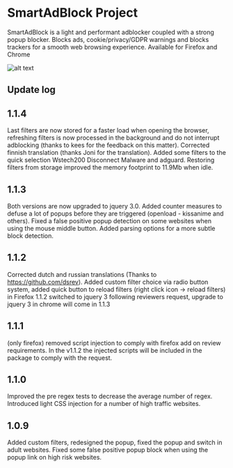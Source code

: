 # SmartAdBlock Project

SmartAdBlock is a light and performant adblocker coupled with a strong popup blocker.
Blocks ads, cookie/privacy/GDPR warnings and blocks trackers for a smooth web browsing experience.
Available for Firefox and Chrome

![alt text](https://www.smartadblock.co.uk/images/sab_memory3.png)

## Update log

## 1.1.4
Last filters are now stored for a faster load when opening the browser, refreshing filters is now processed in the background and do not interrupt adblocking (thanks to kees for the feedback on this matter). Corrected finnish translation (thanks Joni for the translation). Added some filters to the quick selection Wstech200 Disconnect Malware and adguard. Restoring filters from storage improved the memory footprint to 11.9Mb when idle.

## 1.1.3
Both versions are now upgraded to jquery 3.0. Added counter measures to defuse a lot of popups before they are triggered (openload - kissanime and others). Fixed a false positive popup detection on some websites when using the mouse middle button. Added parsing options for a more subtle block detection.

## 1.1.2
Corrected dutch and russian translations (Thanks to https://github.com/dsrev).
Added custom filter choice via radio button system, added quick button to reload filters (right click icon -> reload filters)
in Firefox 1.1.2 switched to jquery 3 following reviewers request, upgrade to jquery 3 in chrome will come in 1.1.3

## 1.1.1
(only firefox) removed script injection to comply with firefox add on review requirements. In the v1.1.2 the injected scripts will be included in the package to comply with the request.

## 1.1.0
Improved the pre regex tests to decrease the average number of regex. Introduced light CSS injection for a number of high traffic websites.

## 1.0.9
Added custom filters, redesigned the popup, fixed the popup and switch in adult websites. Fixed some false positive popup block when using the popup link on high risk websites.

